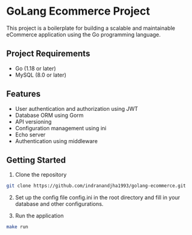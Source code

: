 # GoLang Ecommerce Project

This project is a boilerplate for building a scalable and maintainable eCommerce application using the Go programming language.

## Project Requirements

- Go (1.18 or later)
- MySQL (8.0 or later)

## Features

- User authentication and authorization using JWT
- Database ORM using Gorm
- API versioning
- Configuration management using ini
- Echo server
- Authentication using middleware

## Getting Started

1. Clone the repository

  ```bash
  git clone https://github.com/indranandjha1993/golang-ecommerce.git
  ```

2. Set up the config file config.ini in the root directory and fill in your database and other configurations.

3. Run the application

  ```bash
  make run
  ```
